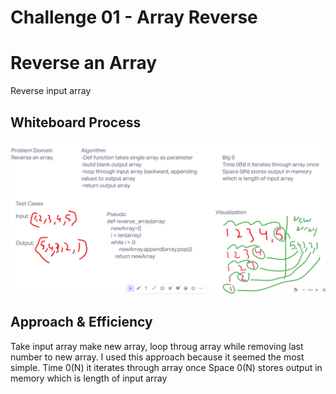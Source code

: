 # Challenge 01 - Array Reverse
# Reverse an Array
Reverse input array

## Whiteboard Process
![reverse-array](reversearraywhiteboard.png)

## Approach & Efficiency
Take input array make new array, loop throug array while removing last number to new array.
I used this approach because it seemed the most simple.
Time 0(N) it iterates through array once
Space 0(N) stores output in memory which is length of input array
